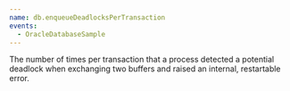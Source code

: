 ```yaml
---
name: db.enqueueDeadlocksPerTransaction
events:
  - OracleDatabaseSample
---
```


The number of times per transaction that a process detected a potential deadlock when exchanging two buffers and raised an internal, restartable error.
